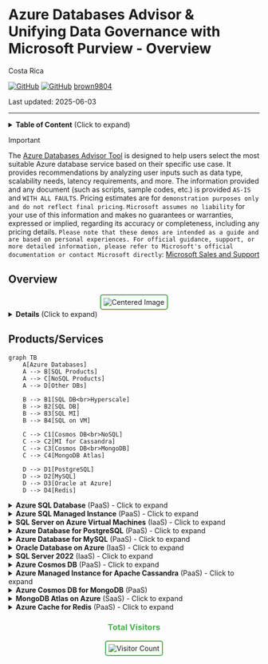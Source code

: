 # Azure Databases Advisor \& <br/> Unifying Data Governance with Microsoft Purview - Overview

Costa Rica

[![GitHub](https://badgen.net/badge/icon/github?icon=github&label)](https://github.com)
[![GitHub](https://img.shields.io/badge/--181717?logo=github&logoColor=ffffff)](https://github.com/)
[brown9804](https://github.com/brown9804)

Last updated: 2025-06-03

----------

<details>
<summary><b>Table of Content</b> (Click to expand)</summary>
  
- [Overview](#overview)
- [Products/Services](#productsservices)

</details>


> [!IMPORTANT]
> The [Azure Databases Advisor Tool](https://microsoftcloudessentials-learninghub.github.io/Azure-Databases-Purview/) is designed to help users select the most suitable Azure database service based on their specific use case. It provides recommendations by analyzing user inputs such as data type, scalability needs, latency requirements, and more.
> The information provided and any document (such as scripts, sample codes, etc.) is provided `AS-IS` and `WITH ALL FAULTS`. Pricing estimates are for `demonstration purposes only and do not reflect final pricing`. `Microsoft assumes no liability` for your use of this information and makes no guarantees or warranties, expressed or implied, regarding its accuracy or completeness, including any pricing details. `Please note that these demos are intended as a guide and are based on personal experiences. For official guidance, support, or more detailed information, please refer to Microsoft's official documentation or contact Microsoft directly`: [Microsoft Sales and Support](https://support.microsoft.com/contactus?ContactUsExperienceEntryPointAssetId=S.HP.SMC-HOME)

## Overview 

<div align="center">
  <img src="https://github.com/brown9804/MSCloudEssentials_LPath/assets/24630902/697f7265-647a-41e2-a2f5-ec4b66cf3321" alt="Centered Image" style="border: 2px solid #4CAF50; border-radius: 5px; padding: 5px;"/>
</div>

<details>
<summary><b>Details</b> (Click to expand)</summary>

> - **Formats**<br/>
>     - Structured: Stored in predefined formats like rows and columns with consistent schema enforcement.<br/>
>     - Unstructured: Exists in diverse formats like free text, images, audio, video, and documents that lack a formal structure.<br/>
> - **Storage Model**<br/>
>     - Structured: Uses rigid, predefined schemas in relational databases ensuring integrity and data validation.<br/>
>     - Unstructured: Stored in flexible formats such as object storage, document stores, or blob storage without a fixed schema.<br/>
> - **Databases**<br/>
>     - Structured: Managed through SQL-based systems like Azure SQL, MySQL, and PostgreSQL.<br/>
>     - Unstructured: Supported by NoSQL systems like Cosmos DB, MongoDB, and cloud-native data lakes.<br/>
> - **Ease of Search**<br/>
>     - Structured: Easily queried using SQL, indexing, and standardized query languages.<br/>
>     - Unstructured: Requires more advanced approaches like keyword extraction, OCR, or AI-assisted search tools.<br/>
> - **Analysis Methods**<br/>
>     - Structured: Suited for quantitative techniques, including statistical modeling, trend analysis, and aggregation.<br/>
>     - Unstructured: Often analyzed with qualitative approaches like NLP, sentiment analysis, topic modeling, or deep learning.<br/>
> - **Tools and Technologies**<br/>
>     - Structured: RDBMS (SQL Server, Oracle), OLTP systems, CRM platforms, and OLAP tools for analytics.<br/>
>     - Unstructured: NoSQL DBMS, data mining frameworks, ML pipelines, AI services, and visualization platforms like Power BI.<br/>
> - **Specialists**<br/>
>     - Structured: Typically handled by business analysts, software engineers, solution architects, and DBAs.<br/>
>     - Unstructured: Requires data scientists, AI/ML specialists, information architects, and advanced data engineers.<br/>

</details>


## Products/Services 

```mermaid
graph TB
    A[Azure Databases]
    A --> B[SQL Products]
    A --> C[NoSQL Products]
    A --> D[Other DBs]

    B --> B1[SQL DB<br>Hyperscale]
    B --> B2[SQL DB]
    B --> B3[SQL MI]
    B --> B4[SQL on VM]

    C --> C1[Cosmos DB<br>NoSQL]
    C --> C2[MI for Cassandra]
    C --> C3[Cosmos DB<br>MongoDB]
    C --> C4[MongoDB Atlas]

    D --> D1[PostgreSQL]
    D --> D2[MySQL]
    D --> D3[Oracle at Azure]
    D --> D4[Redis]
```

<details>
<summary><b>Azure SQL Database</b> (PaaS) - Click to expand </summary>

> - **Description:** Fully managed PaaS Database Engine that automates upgrades, patching, backups, and monitoring.<br/>
> - **Benefits:** Reduces management overhead and total cost of ownership.<br/>
> - **Differentiators:** Built-in high availability, scalability, and security.<br/>
> - **Use Cases:** Ideal for modern cloud applications requiring performance, scale, and low operational maintenance.<br/>
> - **Related Products:** Azure App Service, Power BI, Azure Analysis Services.<br/>

Click here to read more about a [quick guide on Azure SQL Database](./sql/azure-sql-database/)
 
</details>

<details>
<summary><b>Azure SQL Managed Instance</b> (PaaS) - Click to expand </summary>

> - **Description:** Fully managed SQL Server instance with near-complete compatibility with on-premises SQL Server.<br/>
> - **Benefits:** Simplifies migration from on-premises without code changes.<br/>
> - **Differentiators:** Supports SQL Server Agent, linked servers, and cross-database transactions.<br/>
> - **Use Cases:** Enterprise app migrations from legacy environments.<br/>
> - **Related Products:** Azure Data Factory, Azure Databricks, Azure Synapse Analytics.<br/>

Click here to read more about a [quick guide on Azure SQL Managed Instance](./sql/azure-sql-managed-instance)

</details>

<details>
<summary><b>SQL Server on Azure Virtual Machines</b> (IaaS) - Click to expand </summary>

> - **Description:** SQL Server running on Azure VMs, offering full OS-level access and control.<br/>
> - **Benefits:** Offers flexibility and customization for apps with unique OS or database dependencies.<br/>
> - **Differentiators:** Supports specialized SQL Server features not available in PaaS offerings.<br/>
> - **Use Cases:** Best for lift-and-shift migrations requiring full control and legacy support.<br/>
> - **Related Products:** Azure Backup, Azure Site Recovery, Azure Monitor.<br/>

Click here to read more about a [quick guide on SQL Server on Azure Virtual Machines](./sql/sql-server-on-azure-vm)

</details>

<details>
<summary><b>Azure Database for PostgreSQL</b> (PaaS) - Click to expand </summary>

> - **Description:** Enterprise-ready community PostgreSQL database service, fully managed by Microsoft.<br/>
> - **Benefits:** High availability with up to 99.99% SLA, built-in security, and scalability.<br/>
> - **Differentiators:** Supports PostgreSQL extensions and advanced indexing options.<br/>
> - **Use Cases:** Cloud-native applications using PostgreSQL frameworks like Django or Flask.<br/>
> - **Related Products:** Azure Kubernetes Service, Azure App Service, Power BI.<br/>

Click here to read more about a [quick guide on Azure Database for PostgreSQL](./sql/azure-database-for-postgresql)

</details>

<details>
<summary><b>Azure Database for MySQL</b> (PaaS) - Click to expand </summary>

> - **Description:** Managed MySQL service providing open-source compatibility and built-in scaling.<br/>
> - **Benefits:** Automatic backups, patching, high availability, and zone redundancy.<br/>
> - **Differentiators:** Community edition with scalable performance tiers.<br/>
> - **Use Cases:** Applications using PHP, Ruby, or Node.js; WordPress and ecommerce platforms.<br/>
> - **Related Products:** Azure Web Apps, Azure Functions, Azure Logic Apps.<br/>

Click here to read more about a [quick guide on Azure Database for MySQL](./sql/azure-database-for-mysql)

</details>

<details>
<summary><b>Oracle Database on Azure</b> (IaaS) - Click to expand </summary>

> - **Description:** Enables customers to run Oracle workloads directly on Azure infrastructure.<br/>
> - **Benefits:** Leverages existing Oracle licenses and integrations with Azure services.<br/>
> - **Differentiators:** Official Oracle support with flexible deployment topologies.<br/>
> - **Use Cases:** Running core enterprise Oracle applications with high availability.<br/>
> - **Related Products:** Azure Site Recovery, Azure Backup, Azure Active Directory.<br/>

Click here to read more about a [quick guide on Oracle Database on Azure](./sql/oracle-database-on-azure)

</details>

<details>
<summary><b>SQL Server 2022</b> (IaaS) - Click to expand </summary>

> - **Description:** Latest release of SQL Server with built-in hybrid and cloud-connected capabilities.<br/>
> - **Benefits:** Brings innovations like ledger tables, Synapse Link, and built-in security enhancements.<br/>
> - **Differentiators:** Full hybrid flexibility for modern apps with backward compatibility.<br/>
> - **Use Cases:** Enterprise apps requiring up-to-date SQL features and strong cloud connectivity.<br/>
> - **Related Products:** Azure Synapse Analytics, Power BI, Azure Data Factory.<br/>

Click here to read more about a [quick guide on SQL Server 2022](./sql/sql-server-2022)

</details>

<details>
<summary><b>Azure Cosmos DB</b> (PaaS) - Click to expand </summary>

> - **Description:** Globally distributed, multi-model NoSQL database for ultra-low latency and high throughput.<br/>
> - **Benefits:** Turnkey global replication, automatic scaling, and multi-region writes.<br/>
> - **Differentiators:** Supports multiple APIs (SQL, MongoDB, Cassandra, Gremlin, Table).<br/>
> - **Use Cases:** IoT, retail, gaming, real-time personalization, and telemetry apps.<br/>
> - **Related Products:** Azure Functions, Azure Logic Apps, Azure Container Instances.<br/>

Click here to read more about a [quick guide on Azure Cosmos DB](./nosql/azure-cosmos-db)

</details>

<details>
<summary><b>Azure Managed Instance for Apache Cassandra</b> (PaaS) - Click to expand </summary>

> - **Description:** Managed Cassandra database service designed for massive scale and availability.<br/>
> - **Benefits:** Built-in automation, scalability, and hybrid deployment options.<br/>
> - **Differentiators:** Supports native Cassandra drivers and schemas with Azure-managed benefits.<br/>
> - **Use Cases:** Wide-column workloads such as product catalogs, fraud detection, and event monitoring.<br/>
> - **Related Products:** Azure Synapse Analytics, Azure HDInsight, Azure Databricks.<br/>

Click here to read more about a [quick guide on Azure Managed Instance for Apache Cassandra](./nosql/azure-managed-instance-for-apache-cassandra)

</details>

<details>
<summary><b>Azure Cosmos DB for MongoDB</b> (PaaS)</summary>

> - **Description:** Fully managed implementation of MongoDB using Cosmos DB’s global infrastructure.<br/>
> - **Benefits:** Globally available with strong SLAs and elastic scalability.<br/>
> - **Differentiators:** Offers wire protocol compatibility with native MongoDB SDKs and tools.<br/>
> - **Use Cases:** Web apps, content management, cataloging, and personalized recommendation engines.<br/>
> - **Related Products:** Azure Kubernetes Service, Azure Databricks, Azure Functions.<br/>

Click here to read more about a [quick guide on Azure Cosmos DB for MongoDB](./nosql/azure-cosmos-db-for-mongodb)

</details>

<details>
<summary><b>MongoDB Atlas on Azure</b> (SaaS) - Click to expand </summary>

> - **Description:** Official managed MongoDB service deployed in Azure’s cloud infrastructure.<br/>
> - **Benefits:** High automation, operational best practices, and global clusters.<br/>
> - **Differentiators:** Offers native integration with MongoDB features and support from MongoDB Inc.<br/>
> - **Use Cases:** Mobile and IoT apps, gaming, metadata management, and logging platforms.<br/>
> - **Related Products:** Azure Kubernetes Service, Azure Databricks, Azure Functions.<br/>

Click here to read more about a [quick guide on MongoDB Atlas on Azure](./nosql/mongo-db-atlas-on-azure)

</details>

<details>
<summary><b>Azure Cache for Redis</b> (PaaS) - Click to expand </summary>

> - **Description:** In-memory data store used for caching, messaging, and fast key-value operations.<br/>
> - **Benefits:** Ultra-low latency and high throughput data access.<br/>
> - **Differentiators:** Fully managed Redis with security, scaling, and geo-replication.<br/>
> - **Use Cases:** Session stores, real-time leaderboards, background task queues.<br/>
> - **Related Products:** Azure Web Apps, Azure Functions, Azure Logic Apps.<br/>

Click here to read more about a [quick guide on Azure Cache for Redis](./nosql/azure-cache-for-redis)

</details>


<div align="center">
  <h3 style="color: #4CAF50;">Total Visitors</h3>
  <img src="https://profile-counter.glitch.me/brown9804/count.svg" alt="Visitor Count" style="border: 2px solid #4CAF50; border-radius: 5px; padding: 5px;"/>
</div>
